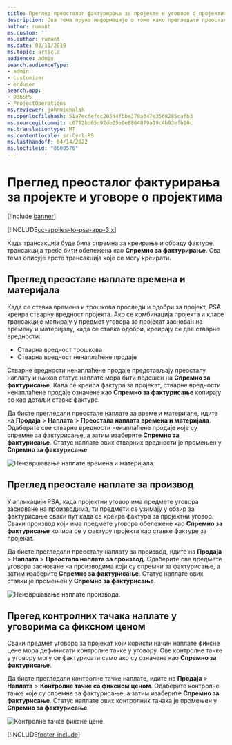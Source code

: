 ```yaml
---
title: Преглед преосталог фактурирања за пројекте и уговоре о пројектима
description: Ова тема пружа информације о томе како прегледати преостало време, трошкове и производе и како их означити као спремне за фактурирање.
author: rumant
ms.custom: ''
ms.author: rumant
ms.date: 03/11/2019
ms.topic: article
audience: Admin
search.audienceType:
- admin
- customizer
- enduser
search.app:
- D365PS
- ProjectOperations
ms.reviewer: johnmichalak
ms.openlocfilehash: 51a7ecfefcc20544f5be378a347e3568285cafb3
ms.sourcegitcommit: c0792bd65d92db25e0e8864879a19c4b93efb10c
ms.translationtype: MT
ms.contentlocale: sr-Cyrl-RS
ms.lasthandoff: 04/14/2022
ms.locfileid: "8600576"
---
```

# <a name="review-the-invoicing-backlog-on-projects-and-project-contracts"></a>Преглед преосталог фактурирања за пројекте и уговоре о пројектима

[!include [banner](../includes/psa-now-project-operations.md)]

[!INCLUDE[cc-applies-to-psa-app-3.x](../includes/cc-applies-to-psa-app-3x.md)]

Када трансакција буде била спремна за креирање и обраду фактуре, трансакција треба бити обележена као **Спремно за фактурирање**. Ова тема описује врсте трансакција које се могу креирати.

## <a name="review-the-time-and-material-billing-backlog"></a>Преглед преостале наплате времена и материјала

Када се ставка времена и трошкова проследи и одобри за пројект, PSA креира стварну вредност пројекта. Ако се комбинација пројекта и класе трансакције мапирају у предмет уговора за пројекат заснован на времену и материјалу, када се ставка одобри, креирају се две стварне вредности:

- Стварна вредност трошкова 
- Стварна вредност ненаплаћене продаје

Стварне вредности ненаплаћене продаје представљају преосталу наплату и њихов статус наплате мора бити подешен на **Спремно за фактурисање**. Када се креира фактура за пројекат, стварне вредности ненаплаћене продаје означене као **Спремно за фактурисање** копирају се као детаљи ставке фактуре.

Да бисте прегледали преостале наплате за време и материјале, идите на **Продаја** \> **Наплата** \> **Преостала наплата времена и материјала**. Одаберите све стварне вредности ненаплаћене продаје које су спремне за фактурисање, а затим изаберите **Спремно за фактурисање**. Статус наплате ових стварних вредности је промењен у **Спремно за фактурисање**.

![Неизвршавање наплате времена и материјала.](media/TMBacklog.png)

## <a name="review-the-product-billing-backlog"></a>Преглед преостале наплате за производ

У апликацији PSA, када пројектни уговор има предмете уговора засноване на производима, ти предмети се узимају у обзир за фактурисање сваки пут када се креира фактура за пројектни уговор. Сваки производ који има предмете уговора обележене као **Спремно за фактурисање** копира се у фактуру пројекта као ставке фактуре за пројекат.

Да бисте прегледали преосталу наплату за производ, идите на **Продаја** \> **Наплата** \> **Преостала наплата за производ**. Одаберите све предмете уговора засноване на производима који су спремни за фактурисање, а затим изаберите **Спремно за фактурисање**. Статус наплате ових ставки је промењен у **Спремно за фактурисање**.

![Неизвршавање наплате производа.](media/ProductBacklog.png)

## <a name="review-billing-milestones-on-fixed-price-contracts"></a>Прегед контролних тачака наплате у уговорима са фиксном ценом

Сваки предмет уговора за пројекат који користи начин наплате фиксне цене мора дефинисати контролне тачке у уговору. Ове контролне тачке у уговору могу се фактурисати само ако су означене као **Спремно за фактурисање**. 

Да бисте прегледали контролне тачке наплате, идите на **Продаја** \> **Наплата** \> **Контролне тачке са фиксном ценом**. Одаберите контролне тачке које су спремне за фактурисање, а затим изаберите **Спремно за фактурисање**. Статус наплате ових контролних тачака је промењен у **Спремно за фактурисање**.

![Контролне тачке фиксне цене.](media/FPBacklog.png)


[!INCLUDE[footer-include](../includes/footer-banner.md)]
